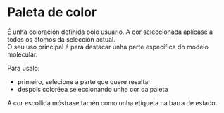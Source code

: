 # Paleta de color
É unha coloración definida polo usuario. A cor seleccionada aplícase a todos os átomos da selección actual.  
O seu uso principal é para destacar unha parte específica do modelo molecular.

Para usalo:
* primeiro, selecione a parte que quere resaltar
* despois coloréea seleccionando unha cor da paleta 

A cor escollida móstrase tamén como unha etiqueta na barra de estado.
